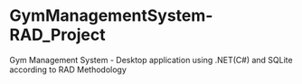 # GymManagementSystem-RAD_Project
Gym Management System - Desktop application using .NET(C#) and SQLite according to RAD Methodology 
